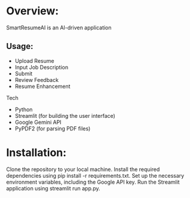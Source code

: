 # Overview:
SmartResumeAI is an AI-driven application 

## Usage:
- Upload Resume
- Input Job Description
- Submit
- Review Feedback
- Resume Enhancement

Tech
- Python
- Streamlit (for building the user interface)
- Google Gemini API
- PyPDF2 (for parsing PDF files)

# Installation:
Clone the repository to your local machine.
Install the required dependencies using pip install -r requirements.txt.
Set up the necessary environment variables, including the Google API key.
Run the Streamlit application using streamlit run app.py.
